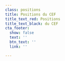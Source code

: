 ```yaml
---
class: positions
title: Positions du CEF
title_text_red: Positions
title_text_black: du CEF
cta_footer:
  show: false
  text: ''
  btn_text: ''
  link: ''

---
```

